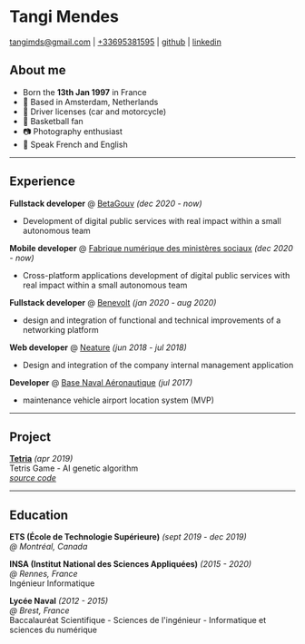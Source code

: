 # Tangi Mendes

[tangimds@gmail.com](mailto:tangimds+cv@gmail.com) | [+33695381595](tel:+33695381595) | [github](https://github.com/tangimds) | [linkedin](https://www.linkedin.com/in/tangimendes/)

## About me

- Born the **13th Jan 1997** in France
- 🌷 Based in Amsterdam, Netherlands
- 🚙 Driver licenses (car and motorcycle)
- 🏀 Basketball fan
- 📷 Photography enthusiast
- 💬 Speak French and English

---

## Experience

**Fullstack developer** @ [BetaGouv](https://beta.gouv.fr/) _(dec 2020 - now)_

- Development of digital public services with real impact within a small autonomous team

**Mobile developer** @ [Fabrique numérique des ministères sociaux](https://www.fabrique.social.gouv.fr/) _(dec 2020 - now)_

- Cross-platform applications development of digital public services with real impact within a small autonomous team

**Fullstack developer** @ [Benevolt](https://benevolt.fr/) _(jan 2020 - aug 2020)_

- design and integration of functional and technical improvements of a networking platform

**Web developer** @ [Neature](https://neature.fr/) _(jun 2018 - jul 2018)_

- Design and integration of the company internal management application

**Developer** @ [Base Naval Aéronautique](https://www.defense.gouv.fr/marine/operations/forces/aeronautique-navale/bases-d-aeronautique-navale/ban-landivisiau/base-d-aeronautique-navale-de-landivisiau/) _(jul 2017)_

- maintenance vehicle airport location system (MVP)

---

## Project

[**Tetria**](https://tangimds.github.io/tetria/) _(apr 2019)_  
Tetris Game - AI genetic algorithm  
[_source code_](https://github.com/tangimds/tetria)

---

## Education

**ETS (École de Technologie Supérieure)** _(sept 2019 - dec 2019)_  
_@ Montréal, Canada_

**INSA (Institut National des Sciences Appliquées)** _(2015 - 2020)_  
_@ Rennes, France_  
Ingénieur Informatique

**Lycée Naval** _(2012 - 2015)_  
_@ Brest, France_  
Baccalauréat Scientifique - Sciences de l'ingénieur - Informatique et sciences du numérique
